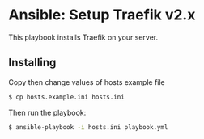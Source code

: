 # Ansible: Setup Traefik v2.x

This playbook installs Traefik on your server.

## Installing

Copy then change values of hosts example file

```bash
$ cp hosts.example.ini hosts.ini
```

Then run the playbook:

```bash
$ ansible-playbook -i hosts.ini playbook.yml
```
